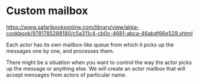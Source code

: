 # Custom mailbox

https://www.safaribooksonline.com/library/view/akka-cookbook/9781785288180/c5a311c4-cb0c-4681-abca-46abdf66e529.xhtml

Each actor has its own mailbox-like queue from which it picks up the messages one by one, and processes them.

There might be a situation when you want to control the way the actor picks up the message or anything else.
We will create an actor mailbox that will accept messages from actors of particular name.
